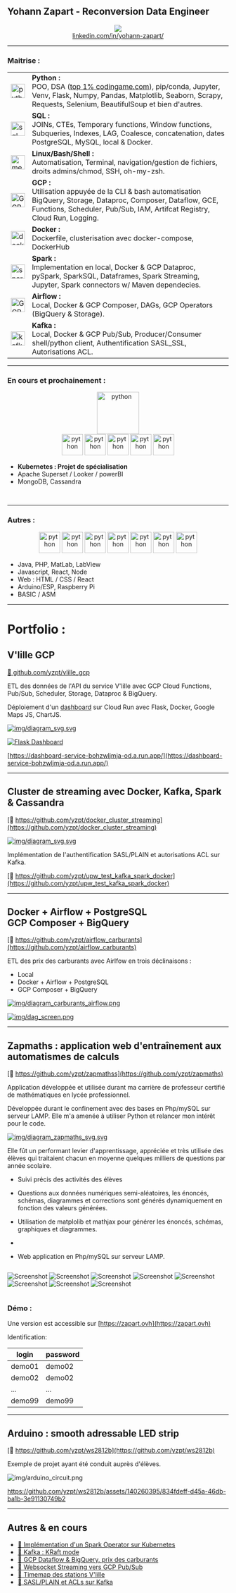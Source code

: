 ## Yohann Zapart - Reconversion Data Engineer 

<a href="https://www.linkedin.com/in/yohann-zapart/">
<p align="center">
<img src="https://upload.wikimedia.org/wikipedia/commons/0/01/LinkedIn_Logo.svg"><br>linkedin.com/in/yohann-zapart/
</p>
</a>

<hr>



### Maitrise :
<table>
    <tbody>
        <tr>
            <td><img src="https://cdn.icon-icons.com/icons2/1508/PNG/512/python_104451.png" alt="python" style="width: 2rem"/></td>
            <td><strong>Python :</strong><br> POO, DSA (<a href="https://www.codingame.com/profile/1931552bce1ef7afebc50c827e8d4b6a0342335" target="_blank">top 1% codingame.com</a>), pip/conda, Jupyter, Venv, Flask, Numpy, Pandas, Matplotlib, Seaborn, Scrapy, Requests, Selenium, BeautifulSoup et bien d'autres.</td>
        </tr>
        <tr>
            <td><img src="https://img.icons8.com/external-bearicons-blue-bearicons/512/external-SQL-file-extension-bearicons-blue-bearicons.png" alt="sql" style="width: 2rem"/></td>
            <td><strong>SQL :</strong><br> JOINs, CTEs, Temporary functions, Window functions, Subqueries, Indexes, LAG, Coalesce, concatenation, dates PostgreSQL, MySQL, local & Docker.</td>
        </tr>
        <tr>
            <td><img src="https://upload.wikimedia.org/wikipedia/commons/3/35/Tux.svg" alt="metabase" style="width: 2rem"/></td>
            <td><strong>Linux/Bash/Shell :</strong><br> Automatisation, Terminal, navigation/gestion de fichiers, droits admins/chmod, SSH, oh-my-zsh.</td>
        </tr>
        <tr>
            <td><img src="https://www.sophos.com/sites/default/files/2022-02/googlecloud.png" alt="GCP" style="width: 2rem"/></td>
            <td><strong>GCP :</strong><br> Utilisation appuyée de la CLI & bash automatisation BigQuery, Storage, Dataproc, Composer, Dataflow, GCE, Functions, Scheduler, Pub/Sub, IAM, Artifcat Registry, Cloud Run, Logging.</td>
        </tr>
        <tr>
            <td><img src="https://img.icons8.com/color/512/docker.png" alt="docker" style="width: 2rem"/></td>
            <td><strong>Docker :</strong><br> Dockerfile, clusterisation avec docker-compose, DockerHub</td>
        </tr>
        <tr>
            <td><img src="https://ignos.blog/wp-content/uploads/2022/06/apachesparklogo-e1655475818894.png" alt="spark" style="width: 2rem"/></td>
            <td><strong>Spark :</strong><br> Implementation en local, Docker & GCP Dataproc, pySpark, SparkSQL, Dataframes, Spark Streaming, Jupyter, Spark connectors w/ Maven dependecies.</td>
        </tr>
        <tr>
            <td><img src="https://airflow.apache.org/docs/apache-airflow/1.10.6/_images/pin_large.png" alt="GCP" style="width: 2rem"/></td>
            <td><strong>Airflow :</strong><br> Local, Docker & GCP Composer, DAGs, GCP Operators (BigQuery & Storage).</td>
        </tr>
        <tr>
            <td><img src="https://icons-for-free.com/iconfiles/png/512/apache+kafka-1331550886393441357.png" alt="kafka" style="width: 2rem"/></td>
            <td><strong>Kafka :</strong><br> Local, Docker & GCP Pub/Sub, Producer/Consumer shell/python client, Authentification SASL_SSL, Autorisations ACL.</td>
        </tr>
    </tbody>
</table>

<hr>

### En cours et prochainement :

<p align="center">
<img src="https://upload.wikimedia.org/wikipedia/commons/3/39/Kubernetes_logo_without_workmark.svg" alt="python"  style="height: 6rem"/>
<br>
<img src="https://comptoir-du-libre.org/img/files/Softwares/Apache%20Superset/avatar/apache-superset.png" alt="python"  style="height: 3rem"/>
<img src="https://www.svgrepo.com/show/354012/looker-icon.svg" alt="python"  style="height: 3rem"/>
<img src="https://upload.wikimedia.org/wikipedia/commons/c/cf/New_Power_BI_Logo.svg" alt="python"  style="height: 3rem"/>
<img src="https://www.svgrepo.com/show/331488/mongodb.svg" alt="python"  style="height: 3rem"/>
<img src="https://upload.wikimedia.org/wikipedia/commons/5/5e/Cassandra_logo.svg" alt="python"  style="height: 3rem"/>

</p>

  - **Kubernetes : Projet de spécialisation**
  - Apache Superset / Looker / powerBI
  - MongoDB, Cassandra
<br>
<hr>

### Autres :
<p align="center">
<img src="https://upload.wikimedia.org/wikipedia/fr/2/2e/Java_Logo.svg" alt="python"  style="height: 3rem"/>
<img src="https://upload.wikimedia.org/wikipedia/commons/2/27/PHP-logo.svg" alt="python"  style="height: 3rem"/>
<!-- <br> -->
<img src="https://upload.wikimedia.org/wikipedia/commons/6/61/HTML5_logo_and_wordmark.svg" alt="python"  style="height: 3rem"/>
<img src="https://upload.wikimedia.org/wikipedia/commons/d/d5/CSS3_logo_and_wordmark.svg" alt="python"  style="height: 3rem"/>
<img src="https://upload.wikimedia.org/wikipedia/commons/b/ba/Javascript_badge.svg" alt="python"  style="height: 3rem"/>
<!-- <br> -->
<img src="https://upload.wikimedia.org/wikipedia/commons/a/a7/React-icon.svg" alt="python"  style="height: 3rem"/> 
<img src="https://upload.wikimedia.org/wikipedia/commons/d/d9/Node.js_logo.svg" alt="python"  style="height: 3rem"/>

</p>


  - Java, PHP, MatLab, LabView
  - Javascript, React, Node
  - Web : HTML / CSS / React
  - Arduino/ESP, Raspberry Pi
  - BASIC / ASM

<hr>

# Portfolio :

## V'lille GCP 

[:link: github.com/yzpt/vlille_gcp](https://github.com/yzpt/vlille_gcp)

ETL des données de l'API du service V'lille avec GCP
Cloud Functions, Pub/Sub, Scheduler, Storage, Dataproc & BigQuery.

Déploiement d'un [dashboard](https://dashboard-service-bohzwljmja-od.a.run.app/) sur Cloud Run avec Flask, Docker, Google Maps JS, ChartJS.

[![img/diagram_svg.svg](img/vlille_diagram.svg)](img/vlille_diagram.svg)


[![Flask Dashboard](img/vlille_dashboard.png)](https://dashboard-service-bohzwljmja-od.a.run.app/)

[https://dashboard-service-bohzwljmja-od.a.run.app/](https://dashboard-service-bohzwljmja-od.a.run.app/)

<hr>

## Cluster de streaming avec Docker, Kafka, Spark & Cassandra

[:link: https://github.com/yzpt/docker_cluster_streaming](https://github.com/yzpt/docker_cluster_streaming)


[![img/diagram_svg.svg](img/docker_streaming.png)](img/docker_streaming.png)

Implémentation de l'authentification SASL/PLAIN et autorisations ACL sur Kafka.

[:link: https://github.com/yzpt/upw_test_kafka_spark_docker](https://github.com/yzpt/upw_test_kafka_spark_docker)
  
<hr>

## Docker + Airflow + PostgreSQL <br> GCP Composer + BigQuery 

[:link: https://github.com/yzpt/airflow_carburants](https://github.com/yzpt/airflow_carburants)

ETL des prix des carburants avec Airlfow en trois déclinaisons :

* Local
* Docker + Airflow + PostgreSQL
* GCP Composer + BigQuery

[![img/diagram_carburants_airflow.png](img/diagram_carburants_airflow.png)](img/diagram_carburants_airflow.png)

[![img/dag_screen.png](img/dag_screen.png)](img/dag_screen.png)

<hr>

## Zapmaths : application web d'entraînement aux automatismes de calculs

[:link: https://github.com/yzpt/zapmathss](https://github.com/yzpt/zapmaths)

Application développée et utilisée durant ma carrière de professeur certifié de mathématiques en lycée professionnel.

Développée durant le confinement avec des bases en Php/mySQL sur serveur LAMP. Elle m'a amenée à utiliser Python et relancer mon intérêt pour le code.

[![img/diagram_zapmaths_svg.svg](img/diagram_zapmaths_svg.svg)](img/diagram_zapmaths_svg.svg)

Elle fût un performant levier d'apprentissage, appréciée et très utilisée des élèves qui traitaient chacun en moyenne quelques milliers de questions par année scolaire.

* Suivi précis des activités des élèves

* Questions aux données numériques semi-aléatoires, les énoncés, schémas, diagrammes et corrections sont générés  dynamiquement en fonction des valeurs générées.
  
* Utilisation de matplolib et mathjax pour générer les énoncés, schémas, graphiques et diagrammes.
* 
* Web application en Php/mySQL sur serveur LAMP.

<div style="display: flex; flex-wrap:wrap;">

![Screenshot](./img/screenshots/a.jpg)
![Screenshot](./img/screenshots/b.jpg)
![Screenshot](./img/screenshots/c.jpg)
![Screenshot](./img/screenshots/d.jpg)
![Screenshot](./img/screenshots/e.jpg)
![Screenshot](./img/screenshots/f.jpg)
![Screenshot](./img/screenshots/g.jpg)
![Screenshot](./img/screenshots/h.jpg)

</div>

### Démo :
Une version est accessible sur [https://zapart.ovh](https://zapart.ovh)

Identification:


| login | password |
|-------|----------|
| demo01 | demo02 |
| demo02 | demo02 |
| ... | ... |
| demo99 | demo99 |


<hr>

## Arduino : smooth adressable LED strip

[:link: https://github.com/yzpt/ws2812b](https://github.com/yzpt/ws2812b)

Exemple de projet ayant été conduit auprès d'élèves.

![img/arduino_circuit.png](img/arduino_circuit.png)

https://github.com/yzpt/ws2812b/assets/140260395/834fdeff-d45a-46db-ba1b-3e91130749b2

<hr>

## Autres & en cours

* [:link: Implémentation d'un Spark Operator sur Kubernetes](https://github.com/yzpt/spark_on_kubernetes)
* [:link: Kafka : KRaft mode](https://github.com/yzpt/kafka_kraft)
* [:link: GCP Dataflow & BigQuery, prix des carburants](https://github.com/yzpt/dataflow_carburants)
* [:link: Websocket Streaming vers GCP Pub/Sub](https://github.com/yzpt/websocket_to_gcp_pubsub)
* [:link: Timemap des stations V'lille](https://github.com/yzpt/timemap_vlille)
* [:link: SASL/PLAIN et ACLs sur Kafka](https://github.com/yzpt/upw_test_kafka_spark_docker)